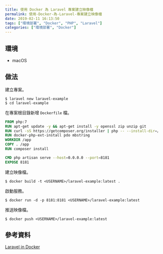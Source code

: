 ```yaml
---
title: 使用 Docker 為 Laravel 專案建立映像檔
permalink: 使用-Docker-為-Laravel-專案建立映像檔
date: 2019-02-11 16:13:50
tags: ["環境部署", "Docker", "PHP", "Laravel"]
categories: ["環境部署", "Docker"]
---
```


## 環境
- macOS

## 做法
建立專案。
```
$ laravel new laravel-example
$ cd laravel-example
```

在專案根目錄新增 `Dockerfile` 檔。
```Dockerfile
FROM php:7
RUN apt-get update -y && apt-get install -y openssl zip unzip git
RUN curl -sS https://getcomposer.org/installer | php -- --install-dir=/usr/local/bin --filename=composer
RUN docker-php-ext-install pdo mbstring
WORKDIR /app
COPY . /app
RUN composer install

CMD php artisan serve --host=0.0.0.0 --port=8181
EXPOSE 8181
```

建立映像檔。
```
$ docker build -t <USERNAME>/laravel-example:latest .
```

啟動服務。
```
$ docker run -d -p 8181:8181 <USERNAME>/laravel-example:latest
```

推送映像檔。
```
$ docker push <USERNAME>/laravel-example:latest
```

## 參考資料
[Laravel in Docker](https://buddy.works/guides/laravel-in-docker)
